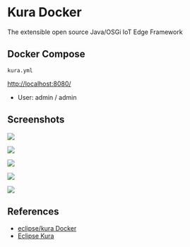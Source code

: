 # Kura Docker

The extensible open source Java/OSGi IoT Edge Framework

## Docker Compose
`kura.yml`

[http://localhost:8080/](http://localhost:8080/)

- User: admin / admin

## Screenshots
![](https://www.eclipse.org/kura/content/images/kura_status.png)

![](https://www.eclipse.org/kura/content/images/kura_network.png)

![](https://www.eclipse.org/kura/content/images/kura_firewall.png)

![](https://www.eclipse.org/kura/content/images/kura_position.png)

![](https://www.eclipse.org/kura/content/images/wires_example.png)

## References
- [eclipse/kura Docker](https://hub.docker.com/r/eclipse/kura)
- [Eclipse Kura](https://www.eclipse.org/kura/)